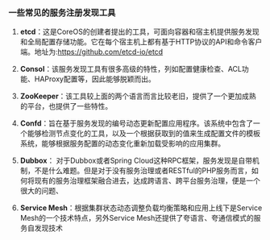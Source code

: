 ### 一些常见的服务注册发现工具
1. **etcd**：这是CoreOS的创建者提出的工具，可面向容器和宿主机提供服务发现和全局配置存储功能。它在每个宿主机上都有基于HTTP协议的API和命令客户端。地址为:https://github.com/etcd-io/etcd

2. **Consol**：该服务发现工具有很多高级的特性，列如配置健康检查、ACL功能、HAProxy配置等，因此能够脱颖而出。

3. **ZooKeeper**：该工具较上面的两个语言而言比较老旧，提供了一个更加成熟的平台，也提供了一些特性。

4. **Confd**：旨在基于服务发现的编号动态更新配置应用程序。该系统中包含了一个能够检测节点变化的工具，以及一个根据获取到的值来生成配置文件的模板系统，能够根据服务配置的动态变化重新加载受影响的应用集群。

5. **Dubbox**： 对于Dubbox或者Spring Cloud这种RPC框架，服务发现是自带机制，不是什么难题。但是对于没有服务治理或者RESTful的PHP服务而言，如何将现有的服务治理框架融合进去，达成跨语言、跨平台服务治理，便是一个很大的问题、

6. **Service Mesh**：根据集群状态动态调整负载均衡策略和应用上线下是Service Mesh的一个技术特点，另外Service Mesh还提供了夸语言、夸通信模式的服务自发现技术
